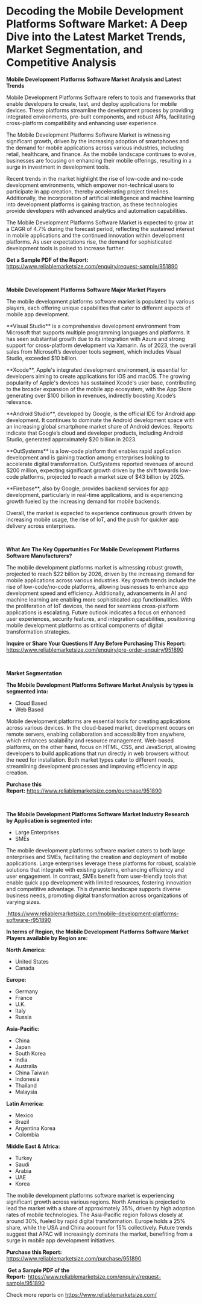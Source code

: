 <p><h1>Decoding the Mobile Development Platforms Software Market: A Deep Dive into the Latest Market Trends, Market Segmentation, and Competitive Analysis</h1></p><p><strong>Mobile Development Platforms Software Market Analysis and Latest Trends</strong></p>
<p><p>Mobile Development Platforms Software refers to tools and frameworks that enable developers to create, test, and deploy applications for mobile devices. These platforms streamline the development process by providing integrated environments, pre-built components, and robust APIs, facilitating cross-platform compatibility and enhancing user experience. </p><p>The Mobile Development Platforms Software Market is witnessing significant growth, driven by the increasing adoption of smartphones and the demand for mobile applications across various industries, including retail, healthcare, and finance. As the mobile landscape continues to evolve, businesses are focusing on enhancing their mobile offerings, resulting in a surge in investment in development tools.</p><p>Recent trends in the market highlight the rise of low-code and no-code development environments, which empower non-technical users to participate in app creation, thereby accelerating project timelines. Additionally, the incorporation of artificial intelligence and machine learning into development platforms is gaining traction, as these technologies provide developers with advanced analytics and automation capabilities.</p><p>The Mobile Development Platforms Software Market is expected to grow at a CAGR of 4.7% during the forecast period, reflecting the sustained interest in mobile applications and the continued innovation within development platforms. As user expectations rise, the demand for sophisticated development tools is poised to increase further.</p></p>
<p><strong>Get a Sample PDF of the Report:&nbsp;</strong> <a href="https://www.reliablemarketsize.com/enquiry/request-sample/951890?utm_campaign=3120&utm_medium=2&utm_source=Github&utm_content=ia&utm_term=06032025&utm_id=mobile-development-platforms-software">https://www.reliablemarketsize.com/enquiry/request-sample/951890</a></p>
<p>&nbsp;</p>
<p><strong>Mobile Development Platforms Software Major Market Players</strong></p>
<p><p>The mobile development platforms software market is populated by various players, each offering unique capabilities that cater to different aspects of mobile app development.</p><p>**Visual Studio** is a comprehensive development environment from Microsoft that supports multiple programming languages and platforms. It has seen substantial growth due to its integration with Azure and strong support for cross-platform development via Xamarin. As of 2023, the overall sales from Microsoft’s developer tools segment, which includes Visual Studio, exceeded $10 billion.</p><p>**Xcode**, Apple's integrated development environment, is essential for developers aiming to create applications for iOS and macOS. The growing popularity of Apple's devices has sustained Xcode's user base, contributing to the broader expansion of the mobile app ecosystem, with the App Store generating over $100 billion in revenues, indirectly boosting Xcode’s relevance.</p><p>**Android Studio**, developed by Google, is the official IDE for Android app development. It continues to dominate the Android development space with an increasing global smartphone market share of Android devices. Reports indicate that Google’s cloud and developer products, including Android Studio, generated approximately $20 billion in 2023.</p><p>**OutSystems** is a low-code platform that enables rapid application development and is gaining traction among enterprises looking to accelerate digital transformation. OutSystems reported revenues of around $200 million, expecting significant growth driven by the shift towards low-code platforms, projected to reach a market size of $43 billion by 2025.</p><p>**Firebase**, also by Google, provides backend services for app development, particularly in real-time applications, and is experiencing growth fueled by the increasing demand for mobile backends. </p><p>Overall, the market is expected to experience continuous growth driven by increasing mobile usage, the rise of IoT, and the push for quicker app delivery across enterprises.</p></p>
<p>&nbsp;</p>
<p><strong>What Are The Key Opportunities For Mobile Development Platforms Software Manufacturers?</strong></p>
<p><p>The mobile development platforms market is witnessing robust growth, projected to reach $22 billion by 2026, driven by the increasing demand for mobile applications across various industries. Key growth trends include the rise of low-code/no-code platforms, allowing businesses to enhance app development speed and efficiency. Additionally, advancements in AI and machine learning are enabling more sophisticated app functionalities. With the proliferation of IoT devices, the need for seamless cross-platform applications is escalating. Future outlook indicates a focus on enhanced user experiences, security features, and integration capabilities, positioning mobile development platforms as critical components of digital transformation strategies.</p></p>
<p><strong>Inquire or Share Your Questions If Any Before Purchasing This Report:</strong> <a href="https://www.reliablemarketsize.com/enquiry/pre-order-enquiry/951890?utm_campaign=3120&utm_medium=2&utm_source=Github&utm_content=ia&utm_term=06032025&utm_id=mobile-development-platforms-software">https://www.reliablemarketsize.com/enquiry/pre-order-enquiry/951890</a></p>
<p>&nbsp;</p>
<p><strong>Market Segmentation</strong></p>
<p><strong>The Mobile Development Platforms Software Market Analysis by types is segmented into:</strong></p>
<p><ul><li>Cloud Based</li><li>Web Based</li></ul></p>
<p><p>Mobile development platforms are essential tools for creating applications across various devices. In the cloud-based market, development occurs on remote servers, enabling collaboration and accessibility from anywhere, which enhances scalability and resource management. Web-based platforms, on the other hand, focus on HTML, CSS, and JavaScript, allowing developers to build applications that run directly in web browsers without the need for installation. Both market types cater to different needs, streamlining development processes and improving efficiency in app creation.</p></p>
<p><strong>Purchase this Report:&nbsp;</strong><a href="https://www.reliablemarketsize.com/purchase/951890?utm_campaign=3120&utm_medium=2&utm_source=Github&utm_content=ia&utm_term=06032025&utm_id=mobile-development-platforms-software">https://www.reliablemarketsize.com/purchase/951890</a></p>
<p>&nbsp;</p>
<p><strong>The Mobile Development Platforms Software Market Industry Research by Application is segmented into:</strong></p>
<p><ul><li>Large Enterprises</li><li>SMEs</li></ul></p>
<p><p>The mobile development platforms software market caters to both large enterprises and SMEs, facilitating the creation and deployment of mobile applications. Large enterprises leverage these platforms for robust, scalable solutions that integrate with existing systems, enhancing efficiency and user engagement. In contrast, SMEs benefit from user-friendly tools that enable quick app development with limited resources, fostering innovation and competitive advantage. This dynamic landscape supports diverse business needs, promoting digital transformation across organizations of varying sizes.</p></p>
<p><a href="https://www.reliablemarketsize.com/mobile-development-platforms-software-r951890?utm_campaign=3120&utm_medium=2&utm_source=Github&utm_content=ia&utm_term=06032025&utm_id=mobile-development-platforms-software">&nbsp;https://www.reliablemarketsize.com/mobile-development-platforms-software-r951890</a></p>
<p><strong>In terms of Region, the Mobile Development Platforms Software Market Players available by Region are:</strong></p>
<p>
    <p> <strong> North America: </strong>
        <ul>
            <li>United States</li>
            <li>Canada</li>
        </ul>
        </p> 
    <p> <strong> Europe: </strong>
        <ul>
            <li>Germany</li>
            <li>France</li>
            <li>U.K.</li>
            <li>Italy</li>
            <li>Russia</li>
        </ul>
        </p> 
    <p> <strong> Asia-Pacific: </strong>
        <ul>
            <li>China</li>
            <li>Japan</li>
            <li>South Korea</li>
            <li>India</li>
            <li>Australia</li>
            <li>China Taiwan</li>
            <li>Indonesia</li>
            <li>Thailand</li>
            <li>Malaysia</li>
        </ul>
        </p> 
    <p> <strong> Latin America: </strong>
        <ul>
            <li>Mexico</li>
            <li>Brazil</li>
            <li>Argentina Korea</li>
            <li>Colombia</li>
        </ul>
        </p> 
    <p> <strong> Middle East & Africa: </strong>
        <ul>
            <li>Turkey</li>
            <li>Saudi</li>
            <li>Arabia</li>
            <li>UAE</li>
            <li>Korea</li>
        </ul>
    </p>
    </p>
<p><p>The mobile development platforms software market is experiencing significant growth across various regions. North America is projected to lead the market with a share of approximately 35%, driven by high adoption rates of mobile technologies. The Asia-Pacific region follows closely at around 30%, fueled by rapid digital transformation. Europe holds a 25% share, while the USA and China account for 15% collectively. Future trends suggest that APAC will increasingly dominate the market, benefiting from a surge in mobile app development initiatives.</p></p>
<p><strong>Purchase this Report: </strong><a href="https://www.reliablemarketsize.com/purchase/951890?utm_campaign=3120&utm_medium=2&utm_source=Github&utm_content=ia&utm_term=06032025&utm_id=mobile-development-platforms-software">https://www.reliablemarketsize.com/purchase/951890</a></p>
<p>&nbsp;<strong>Get a Sample PDF of the Report:&nbsp;&nbsp;</strong><a href="https://www.reliablemarketsize.com/enquiry/request-sample/951890?utm_campaign=3120&utm_medium=2&utm_source=Github&utm_content=ia&utm_term=06032025&utm_id=mobile-development-platforms-software">https://www.reliablemarketsize.com/enquiry/request-sample/951890</a></p>
<p><strong></strong></p>
<p>Check more reports on <a href="https://www.reliablemarketsize.com/?utm_campaign=3120&utm_medium=2&utm_source=Github&utm_content=ia&utm_term=06032025&utm_id=mobile-development-platforms-software">https://www.reliablemarketsize.com/</a></p>